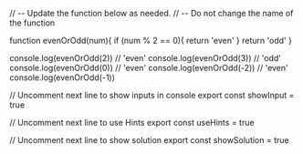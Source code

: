 // -- Update the function below as needed. 
// -- Do not change the name of the function

function evenOrOdd(num){
  if (num % 2 == 0){
    return 'even'
  }
  return 'odd' 
}

console.log(evenOrOdd(2)) // 'even'
console.log(evenOrOdd(3)) // 'odd'
console.log(evenOrOdd(0)) // 'even'
console.log(evenOrOdd(-2)) // 'even'
console.log(evenOrOdd(-1))

// Uncomment next line to show inputs in console
export const showInput = true

// Uncomment next line to use Hints
export const useHints = true

// Uncomment next line to show solution
export const showSolution = true
